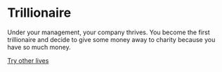 # Trillionaire
Under your management, your company thrives. You become the first trillionaire and decide to give some money away to charity because you have so much money. 

[Try other lives](../home.md)
